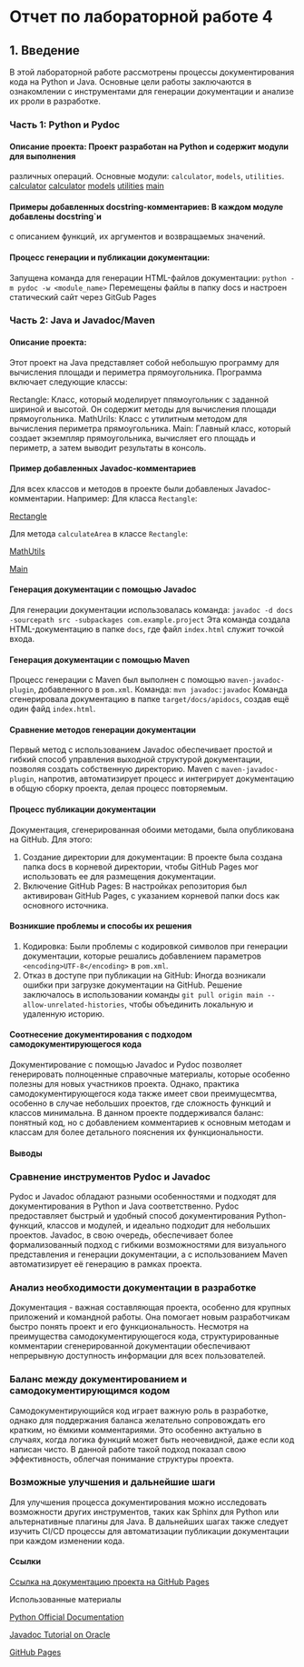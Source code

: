 # Отчет по лабораторной работе 4

## 1. Введение
В этой лабораторной работе рассмотрены процессы документирования кода на Python и Java. 
Основные цели работы заключаются в ознакомлении с инструментами для генерации документации
и анализе их рроли в разработке.

### Часть 1: Python и Pydoc
#### Описание проекта: Проект разработан на Python и содержит модули для выполнения
различных операций. Основные модули: ```calculator```, ```models```, ```utilities```.
[calculator](https://github.com/DmitryBaranovgit/Pydoc/blob/main/src/sample/calculator/basic_operations.py)
[calculator](https://github.com/DmitryBaranovgit/Pydoc/blob/main/src/sample/calculator/advanced_operations.py)
[models](https://github.com/DmitryBaranovgit/Pydoc/blob/main/src/sample/models/calculator_model.py)
[utilities](https://github.com/DmitryBaranovgit/Pydoc/blob/main/src/sample/utilities/logger.py)
[main](https://github.com/DmitryBaranovgit/Pydoc/blob/main/src/sample/main.py)
#### Примеры добавленных docstring-комментариев: В каждом модуле добавлены docstring`и
с описанием функций, их аргументов и возвращаемых значений.

#### Процесс генерации и публикации документации:
Запущена команда для генерации HTML-файлов документации:
```python -m pydoc -w <module_name>```
Перемещены файлы в папку docs и настроен статический сайт через GitGub Pages

### Часть 2: Java и Javadoc/Maven
#### Описание проекта:

Этот проект на Java представляет собой небольшую программу для вычисления площади и периметра прямоугольника. Программа включает следующие классы:

Rectangle: Класс, который моделирует ппямоугольник с заданной шириной и высотой. Он содержит методы для вычисления площади прямоугольника.
MathUrils: Класс с утилитным методом для вычисления периметра прямоугольника.
Main: Главный класс, который создает экземпляр прямоугольника, вычисляет его площадь и периметр, а затем выводит результаты в консоль.

#### Пример добавленных Javadoc-комментариев
Для всех классов и методов в проекте были добавленых Javadoc-комментарии. Например:
Для класса ```Rectangle```:

[Rectangle](https://github.com/DmitryBaranovgit/Maven/blob/main/src/main/java/com/example/project/shapes/Rectangle.java)

Для метода ```calculateArea``` в классе ```Rectangle```:

[MathUtils](https://github.com/DmitryBaranovgit/Maven/blob/main/src/main/java/com/example/project/utils/MathUtils.java)

[Main](https://github.com/DmitryBaranovgit/Maven/blob/main/src/main/java/com/example/project/Main.java)

#### Генерация документации с помощью Javadoc
Для генерации документации использовалась команда:
```javadoc -d docs -sourcepath src -subpackages com.example.project```
Эта команда создала HTML-документацию в папке ```docs```, где файл ```index.html``` служит точкой входа.

#### Генерация документации с помощью Maven
Процесс генерации с Maven был выполнен с помощью ```maven-javadoc-plugin```, добавленного в ```pom.xml```. Команда:
```mvn javadoc:javadoc```
Команда сгенерировала документацию в папке ```target/docs/apidocs```, создав ещё один файд ```index.html```.

#### Сравнение методов генерации документации
Первый метод с использованием Javadoc обеспечивает простой и гибкий способ управления выходной структурой документации, позволяя создать собственную директорию. Maven с ```maven-javadoc-plugin```, напротив, автоматизирует процесс и интегрирует документацию в общую сборку проекта, делая процесс повторяемым.

#### Процесс публикации документации
Документация, сгенерированная обоими методами, была опубликована на GitHub. Для этого:
1. Создание директории для документации: В проекте была создана папка docs в корневой директории, чтобы GitHub Pages мог использовать ее для размещения документации.
2. Включение GitHub Pages: В настройках репозитория был активирован GitHub Pages, с указанием корневой папки docs как основного источника.

#### Возникшие проблемы и способы их решения
1. Кодировка: Были проблемы с кодировкой символов при генерации документации, которые решались добавлением параметров ```<encoding>UTF-8</encoding>``` в ```pom.xml```.
2. Отказ в доступе при публикации на GitHub: Иногда возникали ошибки при загрузке документации на GitHub. Решение заключалось в использовании команды ```git pull origin main --allow-unrelated-histories```, чтобы объединить локальную и удаленную историю.

#### Соотнесение документирования с подходом самодокументирующегося кода
Документирование с помощью Javadoc и Pydoc позволяет генерировать полноценные справочные материалы, которые особенно полезны для новых участников проекта. Однако, практика самодокументирующегося кода также имеет свои преимущесмтва, особенно в случае небольших проектов, где сложность функций и классов минимальна. В данном проекте поддерживался баланс: понятный код, но с добавлением комментариев к основным методам и классам для более детального пояснения их функциональности.

#### Выводы
### Сравнение инструментов Pydoc и Javadoc
Pydoc и Javadoc обладают разными особенностями и подходят для документирования в Python и Java соответственно. Pydoc предоставляет быстрый и удобный способ документирования Python-функций, классов и модулей, и идеально подходит для небольших проектов. Javadoc, в свою очередь, обеспечивает более формализованный подход с гибкими возможностями для визуального представления и генерации документации, а с использованием Maven автоматизирует её генерацию в рамках проекта.

### Анализ необходимости документации в разработке
Документация - важная составляющая проекта, особенно для крупных приложений и командной работы. Она помогает новым разработчикам быстро понять проект и его функциональность. Несмотря на преимущества самодокументирующегося кода, структурированные комментарии сгенерированной документации обеспечивают непрерывную доступность информации для всех пользователей.

### Баланс между документированием и самодокументирующимся кодом
Самодокументирующийся код играет важную роль в разработке, однако для поддержания баланса желательно сопровождать его кратким, но ёмкими комментариями. Это особенно актуально в случаях, когда логика функций может быть неочевидной, даже если код написан чисто. В данной работе такой подход показал свою эффективность, облегчая понимание структуры проекта.

### Возможные улучшения и дальнейшие шаги
Для улучшения процесса документирования можно исследовать возможности других инструментов, таких как Sphinx для Python или альтернативные плагины для Java. В дальнейших шагах также следует изучить CI/CD процессы для автоматизации публикации документации при каждом изменении кода.

#### Ссылки
[Ссылка на документацию проекта на GitHub Pages]()

Использованные материалы

[Python Official Documentation](https://docs.python.org/3/)

[Javadoc Tutorial on Oracle](https://docs.oracle.com/en/java/javase/23/javadoc/javadoc-tool.html) 

[GitHub Pages](https://docs.github.com/ru/pages/getting-started-with-github-pages/creating-a-github-pages-site)

